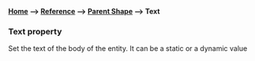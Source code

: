 __[Home](/) --> [Reference](/ref)  -->  [Parent Shape](javascript:history.back()) --> Text__

### Text property

Set the text of the body of the entity. It can be a static or a dynamic value